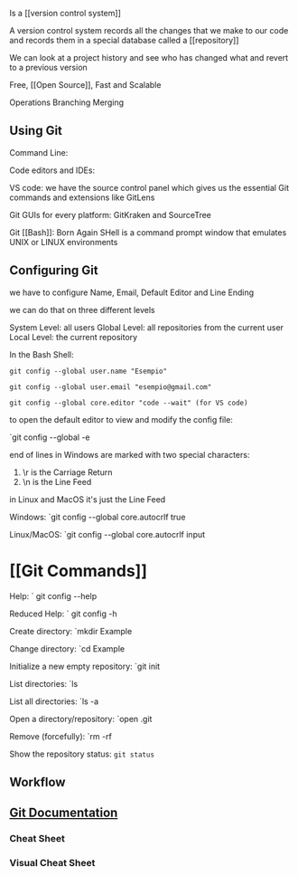 Is a [[version control system]]

A version control system records all the changes that we make to our code and records them in a special database called a [[repository]]

We can  look at a project history and see who has changed what and revert to a previous version

Free, [[Open Source]], Fast and Scalable

Operations 
Branching 
Merging 

## Using Git

Command Line: 

Code editors and IDEs:

VS code: we have the source control panel which gives us the essential Git commands and extensions like GitLens

Git GUIs for every platform: GitKraken and SourceTree

Git [[Bash]]: Born Again SHell is a command prompt window that emulates UNIX or LINUX environments

## Configuring Git

we have to configure Name, Email, Default Editor and Line Ending

we can do that on three different levels

System Level: all users
Global Level: all repositories from the current user
Local Level: the current repository

In the Bash Shell: 

``` 
git config --global user.name "Esempio"

git config --global user.email "esempio@gmail.com"

git config --global core.editor "code --wait" (for VS code)
```
to open the default editor to view and modify the config file:

`git config --global -e 

end of lines in Windows are marked with two special characters:

1. \\r is the Carriage Return
2. \\n is the Line Feed

in Linux and MacOS it's just the Line Feed 

Windows: `git config --global core.autocrlf true

Linux/MacOS: `git config --global core.autocrlf input

# [[Git Commands]]

Help: ` git config --help

Reduced Help: ` git config -h

Create directory: `mkdir Example

Change directory: `cd Example

Initialize a new empty repository: `git init

List directories: `ls

List all directories: `ls -a

Open a directory/repository: `open .git

Remove (forcefully): `rm -rf

Show the repository status: `git status`

## Workflow


## [Git Documentation](https://www.git-scm.com/docs)

### Cheat Sheet

### Visual Cheat Sheet

